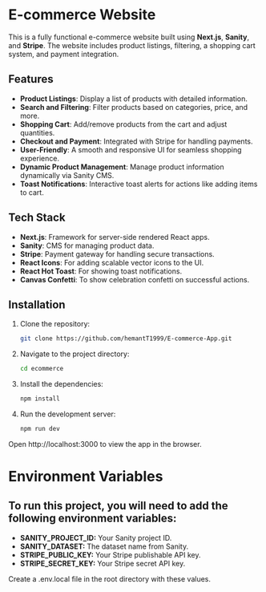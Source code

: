 # E-commerce Website

This is a fully functional e-commerce website built using **Next.js**, **Sanity**, and **Stripe**. The website includes product listings, filtering, a shopping cart system, and payment integration.

## Features

- **Product Listings**: Display a list of products with detailed information.
- **Search and Filtering**: Filter products based on categories, price, and more.
- **Shopping Cart**: Add/remove products from the cart and adjust quantities.
- **Checkout and Payment**: Integrated with Stripe for handling payments.
- **User-Friendly**: A smooth and responsive UI for seamless shopping experience.
- **Dynamic Product Management**: Manage product information dynamically via Sanity CMS.
- **Toast Notifications**: Interactive toast alerts for actions like adding items to cart.

## Tech Stack

- **Next.js**: Framework for server-side rendered React apps.
- **Sanity**: CMS for managing product data.
- **Stripe**: Payment gateway for handling secure transactions.
- **React Icons**: For adding scalable vector icons to the UI.
- **React Hot Toast**: For showing toast notifications.
- **Canvas Confetti**: To show celebration confetti on successful actions.

## Installation

1. Clone the repository:

   ```bash
   git clone https://github.com/hemantT1999/E-commerce-App.git
   ```
2. Navigate to the project directory:
   ```bash
   cd ecommerce
   ```
3. Install the dependencies:
   ```bash
   npm install
   ```
4. Run the development server:
   ```bash
   npm run dev
   ```
   
Open http://localhost:3000 to view the app in the browser.

# Environment Variables
## To run this project, you will need to add the following environment variables:

  - **SANITY_PROJECT_ID:** Your Sanity project ID.
  - **SANITY_DATASET:** The dataset name from Sanity.
  - **STRIPE_PUBLIC_KEY:** Your Stripe publishable API key.
  - **STRIPE_SECRET_KEY:** Your Stripe secret API key.

Create a .env.local file in the root directory with these values.
